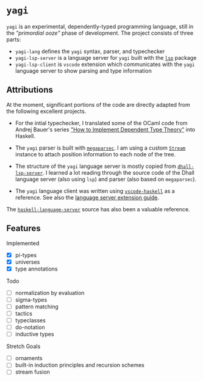 # `yagi`

`yagi` is an experimental, dependently-typed programming language, still in the *"primordial ooze"* phase of development.  The project consists of three parts:

* `yagi-lang` defines the `yagi` syntax, parser, and typechecker
* `yagi-lsp-server` is a language server for `yagi` built with the [`lsp`](https://hackage.haskell.org/package/lsp) package
* `yagi-lsp-client` is `vscode` extension which communicates with the `yagi` language server to show parsing and type information

## Attributions

At the moment, significant portions of the code are directly adapted from the following excellent projects.

* For the intial typechecker, I translated some of the OCaml code from Andrej Bauer's series ["How to Implement Dependent Type Theory"](http://math.andrej.com/2012/11/08/how-to-implement-dependent-type-theory-i/) into Haskell.

* The `yagi` parser is built with [`megaparsec`](https://markkarpov.com/tutorial/megaparsec.html#parsect-and-parsec-monads).  I am using a custom [`Stream`](https://markkarpov.com/post/megaparsec-more-speed-more-power.html#there-is-hope) instance to attach position information to each node of the tree.

* The structure of the `yagi` language server is mostly copied from [`dhall-lsp-server`](https://github.com/dhall-lang/dhall-haskell/tree/master/dhall-lsp-server).  I learned a lot reading through the source code of the Dhall language server (also using `lsp`) and parser (also based on `megaparsec`).

* The `yagi` language client was written using [`vscode-haskell`](https://github.com/haskell/vscode-haskell) as a reference.  See also the [language server extension guide](https://code.visualstudio.com/api/language-extensions/language-server-extension-guide).

The [`haskell-language-server`](https://github.com/haskell/haskell-language-server) source has also been a valuable reference.

## Features

Implemented

- [x] pi-types
- [x] universes
- [x] type annotations

Todo

- [ ] normalization by evaluation
- [ ] sigma-types
- [ ] pattern matching
- [ ] tactics
- [ ] typeclasses
- [ ] do-notation
- [ ] inductive types

Stretch Goals

- [ ] ornaments
- [ ] built-in induction principles and recursion schemes
- [ ] stream fusion